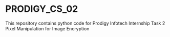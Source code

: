 # PRODIGY_CS_02
This repository contains python code for Prodigy Infotech Internship Task 2 Pixel Manipulation for Image Encryption
